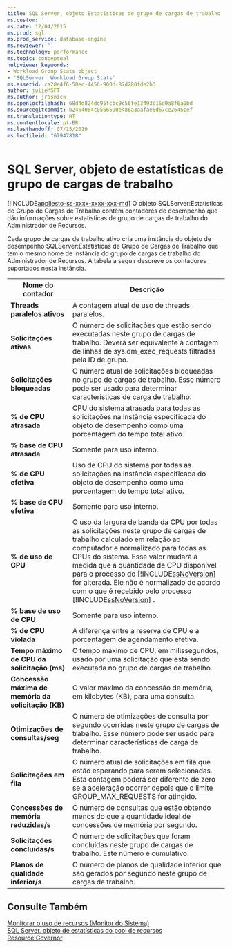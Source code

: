 ```yaml
---
title: SQL Server, objeto Estatísticas de grupo de cargas de trabalho | Microsoft Docs
ms.custom: ''
ms.date: 12/04/2015
ms.prod: sql
ms.prod_service: database-engine
ms.reviewer: ''
ms.technology: performance
ms.topic: conceptual
helpviewer_keywords:
- Workload Group Stats object
- 'SQLServer: Workload Group Stats'
ms.assetid: ca20e4f6-50ec-4456-900d-87d280fde2b3
author: julieMSFT
ms.author: jrasnick
ms.openlocfilehash: 68d4d824dc95fcbc9c56fe13493c16d0a8f6a0bd
ms.sourcegitcommit: b2464064c0566590e486a3aafae6d67ce2645cef
ms.translationtype: HT
ms.contentlocale: pt-BR
ms.lasthandoff: 07/15/2019
ms.locfileid: "67947818"
---
```

# <a name="sql-server-workload-group-stats-object"></a>SQL Server, objeto de estatísticas de grupo de cargas de trabalho
[!INCLUDE[appliesto-ss-xxxx-xxxx-xxx-md](../../includes/appliesto-ss-xxxx-xxxx-xxx-md.md)]
  O objeto SQLServer:Estatísticas de Grupo de Cargas de Trabalho contém contadores de desempenho que dão informações sobre estatísticas de grupo de cargas de trabalho do Administrador de Recursos.  
  
 Cada grupo de cargas de trabalho ativo cria uma instância do objeto de desempenho SQLServer:Estatísticas de Grupo de Cargas de Trabalho que tem o mesmo nome de instância do grupo de cargas de trabalho do Administrador de Recursos. A tabela a seguir descreve os contadores suportados nesta instância.  
  
|Nome do contador|Descrição|  
|------------------|-----------------|  
|**Threads paralelos ativos**|A contagem atual de uso de threads paralelos.|  
|**Solicitações ativas**|O número de solicitações que estão sendo executadas neste grupo de cargas de trabalho. Deverá ser equivalente à contagem de linhas de sys.dm_exec_requests filtradas pela ID de grupo.|  
|**Solicitações bloqueadas**|O número atual de solicitações bloqueadas no grupo de cargas de trabalho. Esse número pode ser usado para determinar características de carga de trabalho.|  
|**% de CPU atrasada**|CPU do sistema atrasada para todas as solicitações na instância especificada do objeto de desempenho como uma porcentagem do tempo total ativo.| 
|**% base de CPU atrasada**|Somente para uso interno.| 
|**% de CPU efetiva**|Uso de CPU do sistema por todas as solicitações na instância especificada do objeto de desempenho como uma porcentagem do tempo total ativo.| 
|**% base de CPU efetiva**|Somente para uso interno.| 
|**% de uso de CPU**|O uso da largura de banda da CPU por todas as solicitações neste grupo de cargas de trabalho calculado em relação ao computador e normalizado para todas as CPUs do sistema. Esse valor mudará à medida que a quantidade de CPU disponível para o processo do [!INCLUDE[ssNoVersion](../../includes/ssnoversion-md.md)] for alterada. Ele não é normalizado de acordo com o que é recebido pelo processo [!INCLUDE[ssNoVersion](../../includes/ssnoversion-md.md)] .| 
|**% base de uso de CPU**|Somente para uso interno.| 
|**% de CPU violada**|A diferença entre a reserva de CPU e a porcentagem de agendamento efetiva.|  
|**Tempo máximo de CPU da solicitação (ms)**|O tempo máximo de CPU, em milissegundos, usado por uma solicitação que está sendo executada no grupo de cargas de trabalho.|  
|**Concessão máxima de memória da solicitação (KB)**|O valor máximo da concessão de memória, em kilobytes (KB), para uma consulta.|  
|**Otimizações de consultas/seg**|O número de otimizações de consulta por segundo ocorridas neste grupo de cargas de trabalho. Esse número pode ser usado para determinar características de carga de trabalho.|  
|**Solicitações em fila**|O número atual de solicitações em fila que estão esperando para serem selecionadas. Esta contagem poderá ser diferente de zero se a aceleração ocorrer depois que o limite GROUP_MAX_REQUESTS for atingido.|  
|**Concessões de memória reduzidas/s**|O número de consultas que estão obtendo menos do que a quantidade ideal de concessões de memória por segundo.|  
|**Solicitações concluídas/s**|O número de solicitações que foram concluídas neste grupo de cargas de trabalho. Este número é cumulativo.|  
|**Planos de qualidade inferior/s**|O número de planos de qualidade inferior que são gerados por segundo neste grupo de cargas de trabalho.|  
  
## <a name="see-also"></a>Consulte Também  
 [Monitorar o uso de recursos &#40;Monitor do Sistema&#41;](../../relational-databases/performance-monitor/monitor-resource-usage-system-monitor.md)   
 [SQL Server, objeto de estatísticas do pool de recursos](../../relational-databases/performance-monitor/sql-server-resource-pool-stats-object.md)   
 [Resource Governor](../../relational-databases/resource-governor/resource-governor.md)  
  
  
